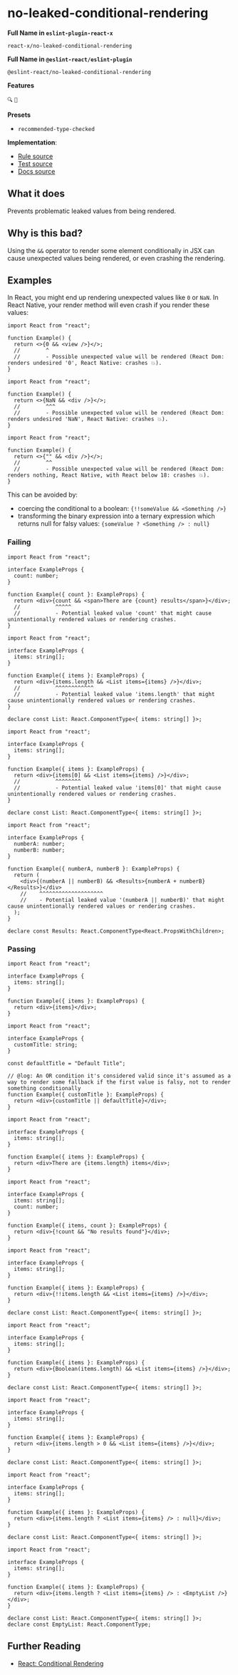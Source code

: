 # no-leaked-conditional-rendering

**Full Name in `eslint-plugin-react-x`**

```plain copy
react-x/no-leaked-conditional-rendering
```

**Full Name in `@eslint-react/eslint-plugin`**

```plain copy
@eslint-react/no-leaked-conditional-rendering
```

**Features**

`🔍` `💭`

**Presets**

- `recommended-type-checked`

**Implementation**:

- [Rule source](https://github.com/Rel1cx/eslint-react/tree/main/packages/plugins/eslint-plugin-react-x/src/rules/no-leaked-conditional-rendering.ts)
- [Test source](https://github.com/Rel1cx/eslint-react/tree/main/packages/plugins/eslint-plugin-react-x/src/rules/no-leaked-conditional-rendering.spec.ts)
- [Docs source](https://github.com/Rel1cx/eslint-react/tree/main/website/pages/docs/rules/no-leaked-conditional-rendering.md)

## What it does

Prevents problematic leaked values from being rendered.

## Why is this bad?

Using the `&&` operator to render some element conditionally in JSX can cause unexpected values being rendered, or even crashing the rendering.

## Examples

In React, you might end up rendering unexpected values like `0` or `NaN`. In React Native, your render method will even crash if you render these values:

```tsx twoslash
import React from "react";

function Example() {
  return <>{0 && <view />}</>;
  //        ^
  //        - Possible unexpected value will be rendered (React Dom: renders undesired '0', React Native: crashes 💥).
}
```

```tsx twoslash
import React from "react";

function Example() {
  return <>{NaN && <div />}</>;
  //        ^^^
  //        - Possible unexpected value will be rendered (React Dom: renders undesired 'NaN', React Native: crashes 💥).
}
```

```tsx
import React from "react";

function Example() {
  return <>{"" && <div />}</>;
  //        ^^
  //        - Possible unexpected value will be rendered (React Dom: renders nothing, React Native, with React below 18: crashes 💥).
}
```

This can be avoided by:

- coercing the conditional to a boolean: `{!!someValue && <Something />}`
- transforming the binary expression into a ternary expression which returns null for falsy values: `{someValue ? <Something /> : null}`

### Failing

```tsx twoslash
import React from "react";

interface ExampleProps {
  count: number;
}

function Example({ count }: ExampleProps) {
  return <div>{count && <span>There are {count} results</span>}</div>;
  //           ^^^^^
  //           - Potential leaked value 'count' that might cause unintentionally rendered values or rendering crashes.
}
```

```tsx twoslash
import React from "react";

interface ExampleProps {
  items: string[];
}

function Example({ items }: ExampleProps) {
  return <div>{items.length && <List items={items} />}</div>;
  //           ^^^^^^^^^^^^
  //           - Potential leaked value 'items.length' that might cause unintentionally rendered values or rendering crashes.
}

declare const List: React.ComponentType<{ items: string[] }>;
```

```tsx twoslash
import React from "react";

interface ExampleProps {
  items: string[];
}

function Example({ items }: ExampleProps) {
  return <div>{items[0] && <List items={items} />}</div>;
  //           ^^^^^^^^
  //           - Potential leaked value 'items[0]' that might cause unintentionally rendered values or rendering crashes.
}

declare const List: React.ComponentType<{ items: string[] }>;
```

```tsx twoslash
import React from "react";

interface ExampleProps {
  numberA: number;
  numberB: number;
}

function Example({ numberA, numberB }: ExampleProps) {
  return (
    <div>{(numberA || numberB) && <Results>{numberA + numberB}</Results>}</div>
    //    ^^^^^^^^^^^^^^^^^^^^
    //    - Potential leaked value '(numberA || numberB)' that might cause unintentionally rendered values or rendering crashes.
  );
}

declare const Results: React.ComponentType<React.PropsWithChildren>;
```

### Passing

```tsx twoslash
import React from "react";

interface ExampleProps {
  items: string[];
}

function Example({ items }: ExampleProps) {
  return <div>{items}</div>;
}
```

```tsx twoslash
import React from "react";

interface ExampleProps {
  customTitle: string;
}

const defaultTitle = "Default Title";

// @log: An OR condition it's considered valid since it's assumed as a way to render some fallback if the first value is falsy, not to render something conditionally
function Example({ customTitle }: ExampleProps) {
  return <div>{customTitle || defaultTitle}</div>;
}
```

```tsx twoslash
import React from "react";

interface ExampleProps {
  items: string[];
}

function Example({ items }: ExampleProps) {
  return <div>There are {items.length} items</div>;
}
```

```tsx twoslash
import React from "react";

interface ExampleProps {
  items: string[];
  count: number;
}

function Example({ items, count }: ExampleProps) {
  return <div>{!count && "No results found"}</div>;
}
```

```tsx twoslash
import React from "react";

interface ExampleProps {
  items: string[];
}

function Example({ items }: ExampleProps) {
  return <div>{!!items.length && <List items={items} />}</div>;
}

declare const List: React.ComponentType<{ items: string[] }>;
```

```tsx twoslash
import React from "react";

interface ExampleProps {
  items: string[];
}

function Example({ items }: ExampleProps) {
  return <div>{Boolean(items.length) && <List items={items} />}</div>;
}

declare const List: React.ComponentType<{ items: string[] }>;
```

```tsx twoslash
import React from "react";

interface ExampleProps {
  items: string[];
}

function Example({ items }: ExampleProps) {
  return <div>{items.length > 0 && <List items={items} />}</div>;
}

declare const List: React.ComponentType<{ items: string[] }>;
```

```tsx twoslash
import React from "react";

interface ExampleProps {
  items: string[];
}

function Example({ items }: ExampleProps) {
  return <div>{items.length ? <List items={items} /> : null}</div>;
}

declare const List: React.ComponentType<{ items: string[] }>;
```

```tsx twoslash
import React from "react";

interface ExampleProps {
  items: string[];
}

function Example({ items }: ExampleProps) {
  return <div>{items.length ? <List items={items} /> : <EmptyList />}</div>;
}

declare const List: React.ComponentType<{ items: string[] }>;
declare const EmptyList: React.ComponentType;
```

## Further Reading

- [React: Conditional Rendering](https://react.dev/learn/conditional-rendering)
